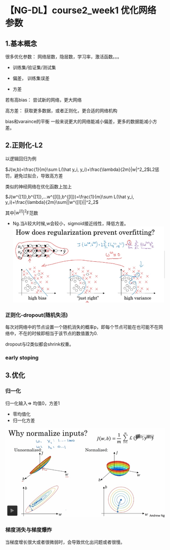 # 【NG-DL】course2_week1 优化网络参数

## 1.基本概念
很多优化参数：
网络层数，隐层数，学习率，激活函数。。。


* 训练集/验证集/测试集

* 偏差， 训练集误差
* 方差


若有高bias： 尝试新的网络，更大网络

高方差： 获取更多数据，或者正则化，更合适的网络机构

bias和varaince的平衡
一般来说更大的网络能减小偏差，更多的数据能减小方差。

## 2.正则化-L2
以逻辑回归为例

$J(w,b)=\frac{1}{m}\sum L(\hat y_i, y_i)+\frac{\lambda}{2m}|w|^2_2$L2惩罚，避免过拟合，导致高方差


类似的神经网络在优化函数上加上

$J(w^{[1]},b^{[1]},...w^{[l]},b^{[l]})=\frac{1}{m}\sum L(\hat y_i, y_i)+\frac{\lambda}{2m}\sum||w^{[l]}||^2_2$

其中$|w^{[l]}|^2$F范数

* Ng.当$\lambda$较大时候,w会较小，sigmoid接近线性，降低方差。
![](media/15055593941505/15103891828021.jpg)

### 正则化-dropout(随机失活)

每次对网络中的节点设置一个随机消失的概率p，即每个节点可能在也可能不在网络中，不在的时候即相当于该节点的数值置为0.

dropout与l2类似都会shrink权重。

### early stoping


## 3.优化

### 归一化
归一化输入=> 均值0，方差1
* 零均值化
* 归一化方差


![](media/15055593941505/15103915636569.jpg)

### 梯度消失与梯度爆炸

当梯度增长很大或者很微弱时，会导致优化出问题或者很慢。





